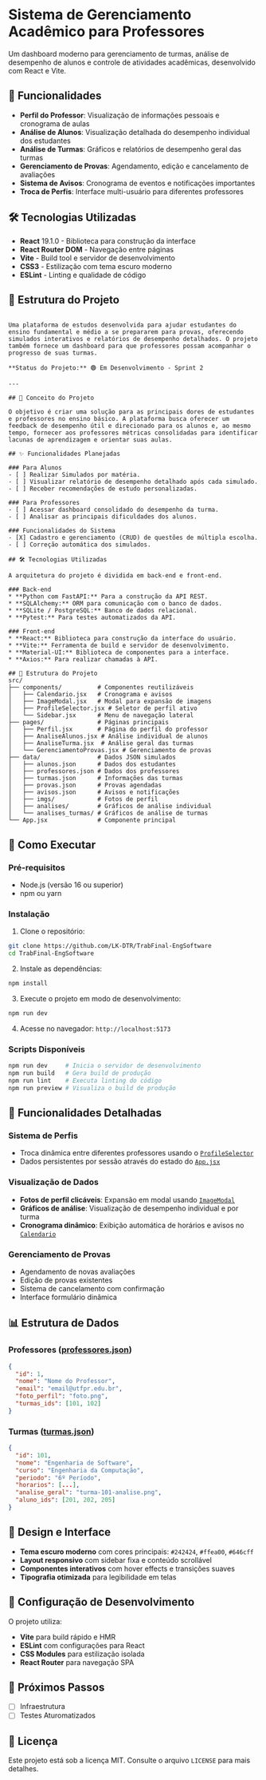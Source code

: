 # Sistema de Gerenciamento Acadêmico para Professores

Um dashboard moderno para gerenciamento de turmas, análise de desempenho de alunos e controle de atividades acadêmicas, desenvolvido com React e Vite.

## 🚀 Funcionalidades

- **Perfil do Professor**: Visualização de informações pessoais e cronograma de aulas
- **Análise de Alunos**: Visualização detalhada do desempenho individual dos estudantes
- **Análise de Turmas**: Gráficos e relatórios de desempenho geral das turmas
- **Gerenciamento de Provas**: Agendamento, edição e cancelamento de avaliações
- **Sistema de Avisos**: Cronograma de eventos e notificações importantes
- **Troca de Perfis**: Interface multi-usuário para diferentes professores

## 🛠️ Tecnologias Utilizadas

- **React** 19.1.0 - Biblioteca para construção da interface
- **React Router DOM** - Navegação entre páginas
- **Vite** - Build tool e servidor de desenvolvimento
- **CSS3** - Estilização com tema escuro moderno
- **ESLint** - Linting e qualidade de código

## 📁 Estrutura do Projeto

```# Simulador de Provas - Zé da Gota Solutions

Uma plataforma de estudos desenvolvida para ajudar estudantes do ensino fundamental e médio a se prepararem para provas, oferecendo simulados interativos e relatórios de desempenho detalhados. O projeto também fornece um dashboard para que professores possam acompanhar o progresso de suas turmas.

**Status do Projeto:** 🟢 Em Desenvolvimento - Sprint 2

---

## 🎯 Conceito do Projeto

O objetivo é criar uma solução para as principais dores de estudantes e professores no ensino básico. A plataforma busca oferecer um feedback de desempenho útil e direcionado para os alunos e, ao mesmo tempo, fornecer aos professores métricas consolidadas para identificar lacunas de aprendizagem e orientar suas aulas.

## ✨ Funcionalidades Planejadas

### Para Alunos
- [ ] Realizar Simulados por matéria.
- [ ] Visualizar relatório de desempenho detalhado após cada simulado.
- [ ] Receber recomendações de estudo personalizadas.

### Para Professores
- [ ] Acessar dashboard consolidado do desempenho da turma.
- [ ] Analisar as principais dificuldades dos alunos.

### Funcionalidades do Sistema
- [X] Cadastro e gerenciamento (CRUD) de questões de múltipla escolha.
- [ ] Correção automática dos simulados.

## 🛠️ Tecnologias Utilizadas

A arquitetura do projeto é dividida em back-end e front-end.

### Back-end
* **Python com FastAPI:** Para a construção da API REST.
* **SQLAlchemy:** ORM para comunicação com o banco de dados.
* **SQLite / PostgreSQL:** Banco de dados relacional.
* **Pytest:** Para testes automatizados da API.

### Front-end
* **React:** Biblioteca para construção da interface do usuário.
* **Vite:** Ferramenta de build e servidor de desenvolvimento.
* **Material-UI:** Biblioteca de componentes para a interface.
* **Axios:** Para realizar chamadas à API.

## 📁 Estrutura do Projeto
src/
├── components/          # Componentes reutilizáveis
│   ├── Calendario.jsx   # Cronograma e avisos
│   ├── ImageModal.jsx   # Modal para expansão de imagens
│   ├── ProfileSelector.jsx # Seletor de perfil ativo
│   └── Sidebar.jsx      # Menu de navegação lateral
├── pages/               # Páginas principais
│   ├── Perfil.jsx       # Página do perfil do professor
│   ├── AnaliseAlunos.jsx # Análise individual de alunos
│   ├── AnaliseTurma.jsx  # Análise geral das turmas
│   └── GerenciamentoProvas.jsx # Gerenciamento de provas
├── data/                # Dados JSON simulados
│   ├── alunos.json      # Dados dos estudantes
│   ├── professores.json # Dados dos professores
│   ├── turmas.json      # Informações das turmas
│   ├── provas.json      # Provas agendadas
│   ├── avisos.json      # Avisos e notificações
│   ├── imgs/            # Fotos de perfil
│   ├── analises/        # Gráficos de análise individual
│   └── analises_turmas/ # Gráficos de análise de turmas
└── App.jsx              # Componente principal
```

## 🚀 Como Executar

### Pré-requisitos
- Node.js (versão 16 ou superior)
- npm ou yarn

### Instalação

1. Clone o repositório:
```bash
git clone https://github.com/LK-DTR/TrabFinal-EngSoftware
cd TrabFinal-EngSoftware
```

2. Instale as dependências:
```bash
npm install
```

3. Execute o projeto em modo de desenvolvimento:
```bash
npm run dev
```

4. Acesse no navegador: `http://localhost:5173`

### Scripts Disponíveis

```bash
npm run dev     # Inicia o servidor de desenvolvimento
npm run build   # Gera build de produção
npm run lint    # Executa linting do código
npm run preview # Visualiza o build de produção
```

## 🎯 Funcionalidades Detalhadas

### Sistema de Perfis
- Troca dinâmica entre diferentes professores usando o [`ProfileSelector`](src/components/ProfileSelector.jsx)
- Dados persistentes por sessão através do estado do [`App.jsx`](src/App.jsx)

### Visualização de Dados
- **Fotos de perfil clicáveis**: Expansão em modal usando [`ImageModal`](src/components/ImageModal.jsx)
- **Gráficos de análise**: Visualização de desempenho individual e por turma
- **Cronograma dinâmico**: Exibição automática de horários e avisos no [`Calendario`](src/components/Calendario.jsx)

### Gerenciamento de Provas
- Agendamento de novas avaliações
- Edição de provas existentes
- Sistema de cancelamento com confirmação
- Interface formulário dinâmica

## 📊 Estrutura de Dados

### Professores ([professores.json](src/data/professores.json))
```json
{
  "id": 1,
  "nome": "Nome do Professor",
  "email": "email@utfpr.edu.br",
  "foto_perfil": "foto.png",
  "turmas_ids": [101, 102]
}
```

### Turmas ([turmas.json](src/data/turmas.json))
```json
{
  "id": 101,
  "nome": "Engenharia de Software",
  "curso": "Engenharia da Computação",
  "periodo": "6º Período",
  "horarios": [...],
  "analise_geral": "turma-101-analise.png",
  "aluno_ids": [201, 202, 205]
}
```

## 🎨 Design e Interface

- **Tema escuro moderno** com cores principais: `#242424`, `#ffea00`, `#646cff`
- **Layout responsivo** com sidebar fixa e conteúdo scrollável
- **Componentes interativos** com hover effects e transições suaves
- **Tipografia otimizada** para legibilidade em telas

## 🔧 Configuração de Desenvolvimento

O projeto utiliza:
- **Vite** para build rápido e HMR
- **ESLint** com configurações para React
- **CSS Modules** para estilização isolada
- **React Router** para navegação SPA

## 📝 Próximos Passos

- [ ] Infraestrutura
- [ ] Testes Aturomatizados

## 📄 Licença

Este projeto está sob a licença MIT. Consulte o arquivo `LICENSE` para mais detalhes.